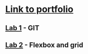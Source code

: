 # [Link to portfolio](https://github.com/BramTheunis/2imd-webtech3-portfolio)

## [Lab 1](https://github.com/BramTheunis/2imd-webtech3-lab1) - GIT

## [Lab 2](https://github.com/BramTheunis/2imd-webtech3-portfolio/tree/master/Lab%202) - Flexbox and grid